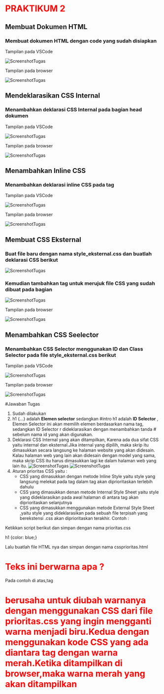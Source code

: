 # **PRAKTIKUM 2**
## **Membuat Dokumen HTML**
### **Membuat dokumen HTML dengan code yang sudah disiapkan**

Tampilan pada VSCode

![ScreenshotTugas](https://github.com/rangs24/Lab2Web/blob/master/ss1.png)

Tampilan pada browser

![ScreenshotTugas](https://github.com/rangs24/Lab2Web/blob/master/ss2.png)

## **Mendeklarasikan CSS Internal**
### **Menambahkan deklarasi CSS Internal pada bagian head dokumen**

Tampilan pada VSCode

![ScreenshotTugas](https://github.com/rangs24/Lab2Web/blob/master/ss3.png)

Tampilan pada browser

![ScreenshotTugas](https://github.com/rangs24/Lab2Web/blob/master/ss4.png)

## **Menambahkan Inline CSS**
### **Menambahkan deklarasi inline CSS pada tag <p>**

Tampilan pada VSCode

![ScreenshotTugas](https://github.com/rangs24/Lab2Web/blob/master/ss5.png)

Tampilan pada browser

![ScreenshotTugas](https://github.com/rangs24/Lab2Web/blob/master/ss6.png)

## **Membuat CSS Eksternal**
### **Buat file baru dengan nama style_eksternal.css dan buatlah deklarasi CSS berikut**
![ScreenshotTugas](https://github.com/rangs24/Lab2Web/blob/master/ss7.png)
### **Kemudian tambahkan tag <link> untuk merujuk file CSS yang sudah dibuat pada bagian <head>**
![ScreenshotTugas](https://github.com/rangs24/Lab2Web/blob/master/ss8.png)

Tampilan pada browser

![ScreenshotTugas](https://github.com/rangs24/Lab2Web/blob/master/ss9.png)

## **Menambahkan CSS Seelector**
### **Menambahkan CSS Selector menggunakan ID dan Class Selector pada file style_eksternal.css berikut**

Tampilan pada VSCode

![ScreenshotTugas](https://github.com/rangs24/Lab2Web/blob/master/ss10.png)

Tampilan pada browser

![ScreenshotTugas](https://github.com/rangs24/Lab2Web/blob/master/ss11.png)

#Jawaban Tugas
1. Sudah dilakukan
2. h1 {...} adalah **Elemen selector** sedangkan #intro h1 adalah **ID Selector** , Elemen Selector ini akan memilih elemen berdasarkan nama tag, sedangkan ID Selector r dideklarasikan dengan menambahkan tanda # sebelum nama id yang akan digunakan.
3. Deklarasi CSS Internal yang akan ditampilkan, Karena ada dua sifat CSS yaitu internal dan eksternal.Jika internal yang dipilih, maka skrip itu dimasukkan secara langsung ke halaman website yang akan didesain. Kalau halaman web yang lain akan didesain dengan model yang sama, maka skrip CSS itu harus dimasukkan lagi ke dalam halaman web yang lain itu.
![ScreenshotTugas](https://github.com/rangs24/Lab2Web/blob/master/ss12.png)
![ScreenshotTugas](https://github.com/rangs24/Lab2Web/blob/master/ss13.png)
4. Aturan prioritas CSS yaitu : 
	- CSS yang dimasukkan dengan metode Inline Style yaitu style yang langsung melekat pada tag dalam tag <body> akan diprioritaskan terlebih dahulu
	- CSS yang dimasukkan denan metode Internal Style Sheet yaitu style yang dideklarasikan pada awal halaman di antara tag <style> dan </style> akan diprioritaskan selanjutnya
	- CSS yang dimasukkan menggunakan metode External Style Sheet ,yaitu style yang dideklarasikan pada sebuah file terpisah yang berekstensi .css akan diprioritaskan terakhir.
Contoh :

Ketikkan script berikut dan simpan dengan nama prioritas.css 

h1 {color: blue;}

Lalu buatlah file HTML nya dan simpan dengan nama cssprioritas.html



<!DOCTYPE HTML>
<html>
<head>
<title>PRIORITAS</title>
<link rel="stylesheet" type="text/css" href="prioritas.css">
<style type="text/css">
	h1 {color:red;}
</style>
</head>

<body>
<h1>Teks ini berwarna apa ?</h1>
</body>
</html>

Pada contoh di atas,tag <h1> berusaha untuk diubah warnanya dengan menggunakan CSS dari file prioritas.css yang ingin mengganti warna menjadi biru.Kedua dengan menggunakan kode CSS yang ada diantara tag <style> dan </style> dengan warna merah.Ketika ditampilkan di browser,maka warna merah yang akan ditampilkan
